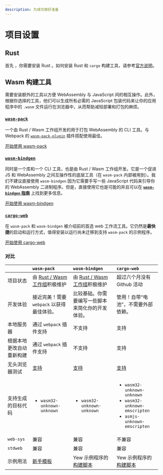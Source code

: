 ```yaml
---
description: 为成功做好准备
---
```


# 项目设置

## Rust

首先 ，你需要安装 Rust 。如何安装 Rust 和 `cargo` 构建工具，请参考[官方说明](https://www.rust-lang.org/tools/install)。

## **Wasm 构建工具**

需要安装额外的工具以方便 WebAssembly 与 JavaScript 间的相互操作。此外，根据你选择的工具，他们可以生成所有必需的 JavaScript 包装代码来让你的应用程序中的 `.wasm` 文件运行在浏览器中，从而帮助减轻部署和打包的麻烦。

### [**`wasm-pack`**](https://rustwasm.github.io/docs/wasm-pack/)

一个由 Rust / Wasm 工作组开发的用于打包 WebAssembly 的 CLI 工具。与 Webpack 的 [`wasm-pack-plugin`](https://github.com/wasm-tool/wasm-pack-plugin) 插件搭配使用最佳。

[开始使用 wasm-pack](project-setup/using-wasm-pack.md)

### [**`wasm-bindgen`**](https://rustwasm.github.io/docs/wasm-bindgen/)

同时是一个库和一个 CLI 工具，也是由 Rust / Wasm 工作组开发。它是一个促进 JS 和 WebAssembly 之间互操作性的底层工具（在 `wasm-pack` 内部被用到）。我们不建议直接使用 `wasm-bindgen` 因为它需要手写一些 JavaScript 代码来引导你的 WebAssembly 二进制程序。但是，直接使用它也是可能的并且可以在 [**`wasm-bindgen` 指南**](https://rustwasm.github.io/docs/wasm-bindgen/) 上找到更多信息。

[开始使用 wasm-bindgen](project-setup/using-wasm-bindgen.md)

### [**`cargo-web`**](https://github.com/koute/cargo-web)

在 `wasm-pack` 和 `wasm-bindgen` 被介绍前的首选 web 工作流工具。它仍然是**最快捷**的启动和运行方式，值得安装以运行尚未迁移到支持 `wasm-pack` 的示例程序。

[开始使用 cargo-web](project-setup/using-cargo-web.md)

### 对比

<table>
  <thead>
    <tr>
      <th style="text-align:left"></th>
      <th style="text-align:left"><code>wasm-pack</code>
      </th>
      <th style="text-align:left"><code>wasm-bindgen</code>
      </th>
      <th style="text-align:left"><code>cargo-web</code>
      </th>
    </tr>
  </thead>
  <tbody>
    <tr>
      <td style="text-align:left">&#x9879;&#x76EE;&#x72B6;&#x6001;</td>
      <td style="text-align:left">&#x7531; <a href="https://rustwasm.github.io/">Rust / Wasm &#x5DE5;&#x4F5C;&#x7EC4;</a>&#x79EF;&#x6781;&#x7EF4;&#x62A4;</td>
      <td
      style="text-align:left">&#x7531; <a href="https://rustwasm.github.io/">Rust / Wasm &#x5DE5;&#x4F5C;&#x7EC4;</a>&#x79EF;&#x6781;&#x7EF4;&#x62A4;</td>
        <td
        style="text-align:left">&#x8D85;&#x8FC7;&#x516D;&#x4E2A;&#x6708;&#x6CA1;&#x6709; Github &#x6D3B;&#x52A8;</td>
    </tr>
    <tr>
      <td style="text-align:left">&#x5F00;&#x53D1;&#x4F53;&#x9A8C;</td>
      <td style="text-align:left">&#x63A5;&#x8FD1;&#x5B8C;&#x7F8E;&#xFF01;&#x9700;&#x8981; <code>webpack</code> &#x4EE5;&#x83B7;&#x5F97;&#x6700;&#x4F73;&#x4F53;&#x9A8C;&#x3002;</td>
      <td
      style="text-align:left">&#x6BD4;&#x8F83;&#x57FA;&#x7840;&#x3002;&#x4F60;&#x9700;&#x8981;&#x7F16;&#x5199;&#x4E00;&#x4E9B;&#x811A;&#x672C;&#x6765;&#x7B80;&#x5316;&#x4F60;&#x7684;&#x5F00;&#x53D1;&#x4F53;&#x9A8C;&#x3002;</td>
        <td
        style="text-align:left">&#x7BA1;&#x7528;&#xFF01;&#x81EA;&#x5E26;&#x201C;&#x7535;&#x6C60;&#x201D;&#xFF0C;&#x4E0D;&#x9700;&#x8981;&#x5916;&#x90E8;&#x4F9D;&#x8D56;&#x3002;</td>
    </tr>
    <tr>
      <td style="text-align:left">&#x672C;&#x5730;&#x670D;&#x52A1;&#x5668;</td>
      <td style="text-align:left">&#x901A;&#x8FC7; <code>webpack</code> &#x63D2;&#x4EF6;&#x652F;&#x6301;</td>
      <td
      style="text-align:left">&#x4E0D;&#x652F;&#x6301;</td>
        <td style="text-align:left">&#x652F;&#x6301;</td>
    </tr>
    <tr>
      <td style="text-align:left">&#x6839;&#x636E;&#x672C;&#x5730;&#x66F4;&#x6539;&#x81EA;&#x52A8;&#x91CD;&#x65B0;&#x6784;&#x5EFA;</td>
      <td
      style="text-align:left">&#x901A;&#x8FC7; <code>webpack</code> &#x63D2;&#x4EF6;&#x652F;&#x6301;</td>
        <td
        style="text-align:left">&#x4E0D;&#x652F;&#x6301;</td>
          <td style="text-align:left">&#x652F;&#x6301;</td>
    </tr>
    <tr>
      <td style="text-align:left">&#x65E0;&#x5934;&#x6D4F;&#x89C8;&#x5668;&#x6D4B;&#x8BD5;</td>
      <td style="text-align:left"><a href="https://rustwasm.github.io/docs/wasm-pack/commands/test.html">&#x652F;&#x6301;</a>
      </td>
      <td style="text-align:left"><a href="https://rustwasm.github.io/docs/wasm-bindgen/wasm-bindgen-test/index.html">&#x652F;&#x6301;</a>
      </td>
      <td style="text-align:left"><a href="https://github.com/koute/cargo-web#features">&#x652F;&#x6301;</a>
      </td>
    </tr>
    <tr>
      <td style="text-align:left">&#x652F;&#x6301;&#x751F;&#x6210;&#x7684;&#x76EE;&#x6807;&#x4EE3;&#x7801;</td>
      <td
      style="text-align:left">
        <ul>
          <li><code>wasm32-unknown-unknown</code>
          </li>
        </ul>
        </td>
        <td style="text-align:left">
          <ul>
            <li><code>wasm32-unknown-unknown</code>
            </li>
          </ul>
        </td>
        <td style="text-align:left">
          <ul>
            <li><code>wasm32-unknown-unknown</code>
            </li>
            <li><code>wasm32-unknown-emscripten</code>
            </li>
            <li><code>asmjs-unknown-emscripten</code>
            </li>
          </ul>
        </td>
    </tr>
    <tr>
      <td style="text-align:left"><code>web-sys</code>
      </td>
      <td style="text-align:left">&#x517C;&#x5BB9;</td>
      <td style="text-align:left">&#x517C;&#x5BB9;</td>
      <td style="text-align:left">&#x4E0D;&#x517C;&#x5BB9;</td>
    </tr>
    <tr>
      <td style="text-align:left"><code>stdweb</code>
      </td>
      <td style="text-align:left">&#x517C;&#x5BB9;</td>
      <td style="text-align:left">&#x517C;&#x5BB9;</td>
      <td style="text-align:left">&#x517C;&#x5BB9;</td>
    </tr>
    <tr>
      <td style="text-align:left">&#x793A;&#x4F8B;&#x7528;&#x6CD5;</td>
      <td style="text-align:left"><a href="https://github.com/yewstack/yew-wasm-pack-minimal">&#x65B0;&#x624B;&#x6A21;&#x677F;</a>
      </td>
      <td style="text-align:left">Yew &#x793A;&#x4F8B;&#x7A0B;&#x5E8F;&#x7684;<a href="https://github.com/yewstack/yew/blob/master/examples/build_all.sh">&#x6784;&#x5EFA;&#x811A;&#x672C;</a>
      </td>
      <td style="text-align:left">Yew &#x793A;&#x4F8B;&#x7A0B;&#x5E8F;&#x7684;<a href="https://github.com/yewstack/yew/blob/master/examples/build_all.sh">&#x6784;&#x5EFA;&#x811A;&#x672C;</a>
      </td>
    </tr>
  </tbody>
</table>
